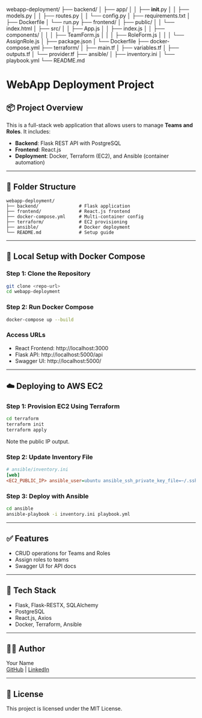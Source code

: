 webapp-deployment/
├── backend/
│   ├── app/
│   │   ├── __init__.py
│   │   ├── models.py
│   │   ├── routes.py
│   │   └── config.py
│   ├── requirements.txt
│   ├── Dockerfile
│   └── run.py
├── frontend/
│   ├── public/
│   │   └── index.html
│   ├── src/
│   │   ├── App.js
│   │   ├── index.js
│   │   ├── components/
│   │   │   ├── TeamForm.js
│   │   │   ├── RoleForm.js
│   │   │   └── AssignRole.js
│   ├── package.json
│   └── Dockerfile
├── docker-compose.yml
├── terraform/
│   ├── main.tf
│   ├── variables.tf
│   ├── outputs.tf
│   └── provider.tf
├── ansible/
│   ├── inventory.ini
│   └── playbook.yml
└── README.md

# WebApp Deployment Project

## 📦 Project Overview
This is a full-stack web application that allows users to manage **Teams and Roles**. It includes:
- **Backend**: Flask REST API with PostgreSQL
- **Frontend**: React.js
- **Deployment**: Docker, Terraform (EC2), and Ansible (container automation)

---

## 🧱 Folder Structure
```
webapp-deployment/
├── backend/               # Flask application
├── frontend/              # React.js frontend
├── docker-compose.yml     # Multi-container config
├── terraform/             # EC2 provisioning
├── ansible/               # Docker deployment
└── README.md              # Setup guide
```

---

## 🚀 Local Setup with Docker Compose

### Step 1: Clone the Repository
```bash
git clone <repo-url>
cd webapp-deployment
```

### Step 2: Run Docker Compose
```bash
docker-compose up --build
```

### Access URLs
- React Frontend: http://localhost:3000
- Flask API: http://localhost:5000/api
- Swagger UI: http://localhost:5000/

---

## ☁️ Deploying to AWS EC2

### Step 1: Provision EC2 Using Terraform
```bash
cd terraform
terraform init
terraform apply
```
Note the public IP output.

### Step 2: Update Inventory File
```ini
# ansible/inventory.ini
[web]
<EC2_PUBLIC_IP> ansible_user=ubuntu ansible_ssh_private_key_file=~/.ssh/key.pem
```

### Step 3: Deploy with Ansible
```bash
cd ansible
ansible-playbook -i inventory.ini playbook.yml
```

---

## ✅ Features
- CRUD operations for Teams and Roles
- Assign roles to teams
- Swagger UI for API docs

---

## 🔧 Tech Stack
- Flask, Flask-RESTX, SQLAlchemy
- PostgreSQL
- React.js, Axios
- Docker, Terraform, Ansible

---

## 👩‍💻 Author
Your Name  
[GitHub](https://github.com/yourusername) | [LinkedIn](https://linkedin.com/in/yourprofile)

---

## 📜 License
This project is licensed under the MIT License.

